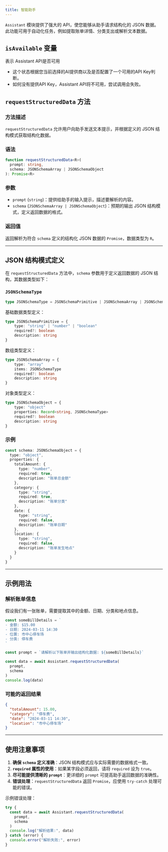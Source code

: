 ```yaml
---
title: 智能助手
---
```

`Assistant` 模块提供了强大的 API，使您能够从助手请求结构化的 JSON 数据。此功能可用于自动化任务，例如提取账单详情、分类支出或解析文本数据。


## `isAvailable` 变量

表示 Assistant API是否可用
   * 这个状态根据您当前选择的AI提供商以及是否配置了一个可用的API Key判断。
   * 如何没有提供API Key，Assistant API将不可用，尝试调用会失败。

## `requestStructuredData` 方法

### 方法描述
`requestStructuredData` 允许用户向助手发送文本提示，并根据定义的 JSON 结构模式获取结构化数据。

### 语法
```ts
function requestStructuredData<R>(
  prompt: string,
  schema: JSONSchemaArray | JSONSchemaObject
): Promise<R>
```

### 参数
- `prompt` (`string`)：提供给助手的输入提示，描述要解析的内容。
- `schema` (`JSONSchemaArray | JSONSchemaObject`)：预期的输出 JSON 结构模式，定义返回数据的格式。

### 返回值
返回解析为符合 `schema` 定义的结构化 JSON 数据的 `Promise`，数据类型为 `R`。

---

## JSON 结构模式定义
在 `requestStructuredData` 方法中，`schema` 参数用于定义返回数据的 JSON 结构，其数据类型如下：

### `JSONSchemaType`
```ts
type JSONSchemaType = JSONSchemaPrimitive | JSONSchemaArray | JSONSchemaObject
```

基础数据类型定义：
```ts
type JSONSchemaPrimitive = {
    type: "string" | "number" | "boolean"
    required?: boolean
    description: string
}
```

数组类型定义：
```ts
type JSONSchemaArray = {
    type: "array"
    items: JSONSchemaType
    required?: boolean
    description: string
}
```

对象类型定义：
```ts
type JSONSchemaObject = {
    type: "object"
    properties: Record<string, JSONSchemaType>
    required?: boolean
    description: string
}
```

### 示例
```ts
const schema: JSONSchemaObject = {
  type: "object",
  properties: {
    totalAmount: {
      type: "number",
      required: true,
      description: "账单总金额"
    },
    category: {
      type: "string",
      required: true,
      description: "账单分类"
    },
    date: {
      type: "string",
      required: false,
      description: "账单日期"
    },
    location: {
      type: "string",
      required: false,
      description: "账单发生地点"
    }
  }
}
```

---

## 示例用法

### 解析账单信息
假设我们有一张账单，需要提取其中的金额、日期、分类和地点信息。

```ts
const someBillDetails = `
- 金额: $15.00
- 日期: 2024-03-11 14:30
- 位置: 市中心停车场
- 分类: 停车费
`

const prompt = `请解析以下账单并输出结构化数据: ${someBillDetails}`

const data = await Assistant.requestStructuredData(
  prompt,
  schema
)
console.log(data)
```

### 可能的返回结果
```json
{
  "totalAmount": 15.00,
  "category": "停车费",
  "date": "2024-03-11 14:30",
  "location": "市中心停车场"
}
```

---

## 使用注意事项
1. **确保 `schema` 定义准确**：JSON 结构模式应与实际需要的数据格式一致。
2. **`required` 属性的使用**：如果某字段必须返回，请将 `required` 设为 `true`。
3. **尽可能提供清晰的 `prompt`**：更详细的 `prompt` 可提高助手返回数据的准确性。
4. **错误处理**：`requestStructuredData` 返回 `Promise`，应使用 `try-catch` 处理可能的错误。

示例错误处理：
```ts
try {
  const data = await Assistant.requestStructuredData(
    prompt,
    schema
  )
  console.log("解析结果:", data)
} catch (error) {
  console.error("解析失败:", error)
}
```
